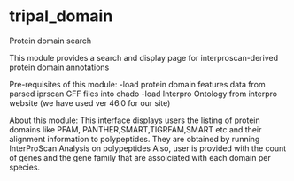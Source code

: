 # tripal_domain
Protein domain search

This module provides a search and display page for interproscan-derived protein domain annotations

Pre-requisites of this module:
-load protein domain features data from parsed iprscan GFF files into chado
-load Interpro Ontology from interpro website (we have used ver 46.0 for our site)

About this module:
This interface displays users the listing of protein domains like PFAM, PANTHER,SMART,TIGRFAM,SMART etc and their alignment information to polypeptides. They are obtained by running InterProScan Analysis on polypeptides
Also, user is provided with the count of genes and the gene family that are assoiciated with each domain per species.


 
